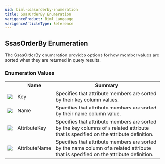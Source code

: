 ```yaml
---
uid: biml-ssasorderby-enumeration
title: SsasOrderBy Enumeration
varigenceProduct: Biml Langauge
varigenceArticleType: Reference
---
```


## SsasOrderBy Enumeration<div class="LanguageSummary"><div class ="SummaryItem">The SsasOrderBy enumeration provides options for how member values are sorted when they are returned in query results.</div></div><div class="EnumValueGroup">### Enumeration Values<table id="EnumValue" class="MemberList"><tbody><tr><th class="MemberTypeIconColumnHeader">&nbsp;</th><th class="MemberNameColumnHeader">Name</th><th class="MemberSummaryColumnHeader">Summary</th></tr><tr class="cd0"><td align="center" class="MemberTypeIcon"><img src="enumValue.png"></img></td><td class="MemberName">Key</td><td class="MemberSummary"><div class ="SummaryItem">Specifies that attribute members are sorted by their key column values.</div></td></tr><tr class="cd1"><td align="center" class="MemberTypeIcon"><img src="enumValue.png"></img></td><td class="MemberName">Name</td><td class="MemberSummary"><div class ="SummaryItem">Specifies that attribute members are sorted by their name column value.</div></td></tr><tr class="cd0"><td align="center" class="MemberTypeIcon"><img src="enumValue.png"></img></td><td class="MemberName">AttributeKey</td><td class="MemberSummary"><div class ="SummaryItem">Specifies that attribute members are sorted by the key columns of a related attribute that is specified on the attribute definition.</div></td></tr><tr class="cd1"><td align="center" class="MemberTypeIcon"><img src="enumValue.png"></img></td><td class="MemberName">AttributeName</td><td class="MemberSummary"><div class ="SummaryItem">Specifies that attribute members are sorted by the name column of a related attribute that is specified on the attribute definition.</div></td></tr></tbody></table></div>